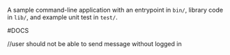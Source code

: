 A sample command-line application with an entrypoint in `bin/`, library code
in `lib/`, and example unit test in `test/`.


#DOCS






//user should not be able to send message without logged in